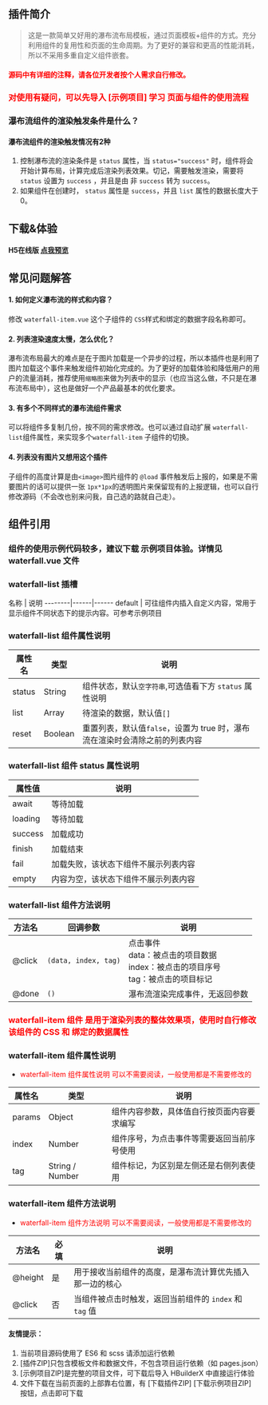 ## 插件简介

> 这是一款简单又好用的瀑布流布局模板，通过页面模板+组件的方式。充分利用组件的复用性和页面的生命周期。为了更好的兼容和更高的性能消耗，所以不采用多重自定义组件嵌套。

#### <font color="red">源码中有详细的注释，请各位开发者按个人需求自行修改。</font>

### <font color="red">对使用有疑问，可以先导入 [示例项目] 学习 页面与组件的使用流程</font>

### 瀑布流组件的渲染触发条件是什么？

#### 瀑布流组件的渲染触发情况有2种

1. 控制瀑布流的渲染条件是 `status` 属性，当 `status="success"` 时，组件将会开始计算布局，计算完成后渲染列表效果。切记，需要触发渲染，需要将 `status` 设置为 `success` ，并且是由 非 `success` 转为 `success`。
2. 如果组件在创建时， `status` 属性是 `success`，并且 `list` 属性的数据长度大于 0。


## 下载&体验

#### H5在线版 [点我预览](https://mydarling.gitee.io/uniapp-extend/#/uni_modules/helang-waterfall/pages/waterfall/waterfall)

## 常见问题解答

#### 1. 如何定义瀑布流的样式和内容？

修改 `waterfall-item.vue` 这个子组件的 `CSS`样式和绑定的数据字段名称即可。 

#### 2. 列表渲染速度太慢，怎么优化？

瀑布流布局最大的难点是在于图片加载是一个异步的过程，所以本插件也是利用了图片加载这个事件来触发组件初始化完成的。为了更好的加载体验和降低用户的用户的流量消耗，推荐使用`缩略图`来做为列表中的显示（也应当这么做，不只是在瀑布流布局中），这也是做好一个产品最基本的优化要求。

#### 3. 有多个不同样式的瀑布流组件需求

可以将组件多复制几份，按不同的需求修改。也可以通过自动扩展 `waterfall-list`组件属性，来实现多个`waterfall-item` 子组件的切换。

#### 4. 列表没有图片又想用这个插件

子组件的高度计算是由`<image>`图片组件的 `@load` 事件触发后上报的，如果是不需要图片的话可以提供一张 `1px*1px`的透明图片来保留现有的上报逻辑，也可以自行修改源码（不会改也别来问我，自己选的路就自己走）。

## 组件引用

### 组件的使用示例代码较多，建议下载 示例项目体验。详情见 waterfall.vue 文件

### waterfall-list 插槽
名称 | 说明
--------|------|------
default | 可往组件内插入自定义内容，常用于显示组件不同状态下的提示内容。可参考示例项目

### waterfall-list 组件属性说明

属性名 | 类型 | 说明
--------|------|------
status | String | 组件状态，默认`空字符串`,可选值看下方 `status` 属性说明
list | Array | 待渲染的数据，默认值`[]`
reset | Boolean | 重置列表，默认值`false`，设置为 true 时，瀑布流在渲染时会清除之前的列表内容

### waterfall-list 组件 status 属性说明

属性值 | 说明
--------|------
await | 等待加载
loading | 等待加载
success | 加载成功
finish | 加载结束
fail | 加载失败，该状态下组件不展示列表内容
empty | 内容为空，该状态下组件不展示列表内容

### waterfall-list 组件方法说明

方法名 | 回调参数 | 说明
--------|------|------
@click | `(data, index, tag)` | 点击事件 <br/> data：被点击的项目数据 <br/> index：被点击的项目序号 <br/> tag：被点击的项目标记
@done | `()` | 瀑布流渲染完成事件，无返回参数


### <font color="red">waterfall-item 组件 是用于渲染列表的整体效果项，使用时自行修改该组件的 CSS 和 绑定的数据属性</font>

### waterfall-item 组件属性说明

- <font color="red">waterfall-item 组件属性说明 可以不需要阅读，一般使用都是不需要修改的</font>

属性名 | 类型 | 说明
--------|------|------
params | Object | 组件内容参数，具体值自行按页面内容要求编写
index | Number | 组件序号，为点击事件等需要返回当前序号使用
tag | String / Number | 组件标记，为区别是左侧还是右侧列表使用


### waterfall-item 组件方法说明

- <font color="red">waterfall-item 组件方法说明 可以不需要阅读，一般使用都是不需要修改的</font>

方法名 | 必填 | 说明
--------|------|------
@height | 是 | 用于接收当前组件的高度，是瀑布流计算优先插入那一边的核心
@click | 否 | 当组件被点击时触发，返回当前组件的 `index` 和 `tag` 值


#### 友情提示：
1. 当前项目源码使用了 ES6 和 scss 请添加运行依赖
2. [插件ZIP]只包含模板文件和数据文件，不包含项目运行依赖（如 pages.json）
3. [示例项目ZIP]是完整的项目文件，可下载后导入 HBuilderX 中直接运行体验
4. 文件下载在当前页面的上部靠右位置，有 [下载插件ZIP] [下载示例项目ZIP] 按钮，点击即可下载